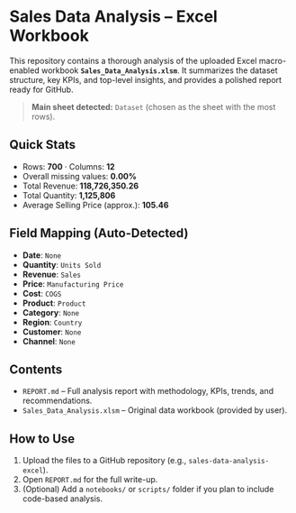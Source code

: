 # Sales Data Analysis – Excel Workbook

This repository contains a thorough analysis of the uploaded Excel macro-enabled workbook **`Sales_Data_Analysis.xlsm`**.
It summarizes the dataset structure, key KPIs, and top-level insights, and provides a polished report ready for GitHub.

> **Main sheet detected:** `Dataset` (chosen as the sheet with the most rows).

## Quick Stats

- Rows: **700** · Columns: **12**
- Overall missing values: **0.00%**
- Total Revenue: **118,726,350.26**
- Total Quantity: **1,125,806**
- Average Selling Price (approx.): **105.46**

## Field Mapping (Auto-Detected)

- **Date**: `None`
- **Quantity**: `Units Sold`
- **Revenue**: `Sales`
- **Price**: `Manufacturing Price`
- **Cost**: `COGS`
- **Product**: `Product`
- **Category**: `None`
- **Region**: `Country`
- **Customer**: `None`
- **Channel**: `None`

## Contents

- `REPORT.md` – Full analysis report with methodology, KPIs, trends, and recommendations.
- `Sales_Data_Analysis.xlsm` – Original data workbook (provided by user).

## How to Use

1. Upload the files to a GitHub repository (e.g., `sales-data-analysis-excel`).
2. Open `REPORT.md` for the full write-up.
3. (Optional) Add a `notebooks/` or `scripts/` folder if you plan to include code-based analysis.